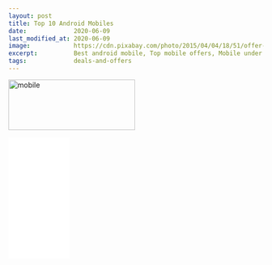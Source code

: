 ```yaml
---
layout: post
title: Top 10 Android Mobiles
date:             2020-06-09
last_modified_at: 2020-06-09
image:            https://cdn.pixabay.com/photo/2015/04/04/18/51/offer-706850_960_720.jpg
excerpt:          Best android mobile, Top mobile offers, Mobile under Rs.20,000
tags:             deals-and-offers
---
```


<p><img src="https://cdn.pixabay.com/photo/2015/04/04/18/51/offer-706850_960_720.jpg" width="250" height="100" alt="mobile"></p>

<iframe style="width:120px;height:240px;" marginwidth="0" marginheight="0" scrolling="no" frameborder="0" src="//ws-in.amazon-adsystem.com/widgets/q?ServiceVersion=20070822&OneJS=1&Operation=GetAdHtml&MarketPlace=IN&source=ac&ref=tf_til&ad_type=product_link&tracking_id=googlepass0c-21&marketplace=amazon&region=IN&placement=B07HGGYWL6&asins=B07HGGYWL6&linkId=b389ea0808795bcc408e3434df61f05c&show_border=true&link_opens_in_new_window=true&price_color=333333&title_color=0066c0&bg_color=ffffff">
    </iframe>
